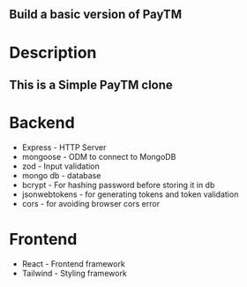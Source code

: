 
## Build a basic version of PayTM

 # Description
 ## This is a Simple PayTM clone

 # Backend
- Express - HTTP Server
- mongoose - ODM to connect to MongoDB
- zod - Input validation
- mongo db - database
- bcrypt - For hashing password before storing it in db
- jsonwebtokens - for generating tokens and token validation
- cors - for avoiding browser cors error

# Frontend
- React - Frontend framework
- Tailwind - Styling framework